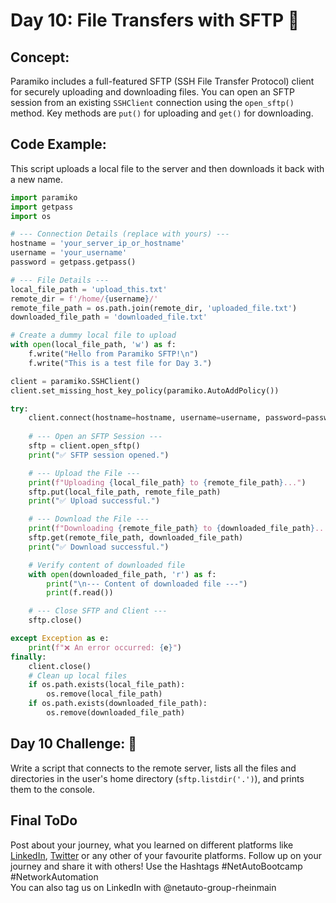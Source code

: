 
# Day 10: File Transfers with SFTP 📂

## **Concept:** 
Paramiko includes a full-featured SFTP (SSH File Transfer Protocol) client for securely uploading and downloading files. You can open an SFTP session from an existing `SSHClient` connection using the `open_sftp()` method. Key methods are `put()` for uploading and `get()` for downloading.

## **Code Example:**
This script uploads a local file to the server and then downloads it back with a new name.

```python
import paramiko
import getpass
import os

# --- Connection Details (replace with yours) ---
hostname = 'your_server_ip_or_hostname'
username = 'your_username'
password = getpass.getpass()

# --- File Details ---
local_file_path = 'upload_this.txt'
remote_dir = f'/home/{username}/'
remote_file_path = os.path.join(remote_dir, 'uploaded_file.txt')
downloaded_file_path = 'downloaded_file.txt'

# Create a dummy local file to upload
with open(local_file_path, 'w') as f:
    f.write("Hello from Paramiko SFTP!\n")
    f.write("This is a test file for Day 3.")

client = paramiko.SSHClient()
client.set_missing_host_key_policy(paramiko.AutoAddPolicy())

try:
    client.connect(hostname=hostname, username=username, password=password)
    
    # --- Open an SFTP Session ---
    sftp = client.open_sftp()
    print("✅ SFTP session opened.")

    # --- Upload the File ---
    print(f"Uploading {local_file_path} to {remote_file_path}...")
    sftp.put(local_file_path, remote_file_path)
    print("✅ Upload successful.")

    # --- Download the File ---
    print(f"Downloading {remote_file_path} to {downloaded_file_path}...")
    sftp.get(remote_file_path, downloaded_file_path)
    print("✅ Download successful.")

    # Verify content of downloaded file
    with open(downloaded_file_path, 'r') as f:
        print("\n--- Content of downloaded file ---")
        print(f.read())

    # --- Close SFTP and Client ---
    sftp.close()

except Exception as e:
    print(f"❌ An error occurred: {e}")
finally:
    client.close()
    # Clean up local files
    if os.path.exists(local_file_path):
        os.remove(local_file_path)
    if os.path.exists(downloaded_file_path):
        os.remove(downloaded_file_path)
```

## **Day 10 Challenge:** 🎯
Write a script that connects to the remote server, lists all the files and directories in the user's home directory (`sftp.listdir('.')`), and prints them to the console.

## Final ToDo

Post about your journey, what you learned on different platforms like [LinkedIn](https://www.linkedin.com/feed/), [Twitter](https://x.com/intent/post?url=https%3A%2F%2Fgithub.com%2FNetAuto-RheinMain%2FNetAuto-Bootcamp&text=I%20just%20completed%20Day%2010%20of%20the%20NetAuto%20Bootcamp%20on%20Python%20Programming!&hashtags=NetAutoBootcamp%2CNetworkAutomation) or any other of your favourite platforms. Follow up on your journey and share it with others! Use the Hashtags #NetAutoBootcamp #NetworkAutomation </br>
You can also tag us on LinkedIn with @netauto-group-rheinmain